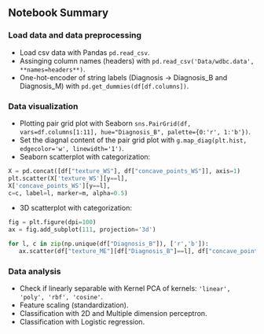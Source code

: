 ## Notebook Summary
### Load data and data preprocessing
- Load csv data with Pandas `pd.read_csv`.  
- Assinging column names (headers) with `pd.read_csv('Data/wdbc.data', **names=headers**)`.  
- One-hot-encoder of string labels (Diagnosis -> Diagnosis_B and Diagnosis_M) with `pd.get_dummies(df[df.columns])`.  
### Data visualization
- Plotting pair grid plot with Seaborn `sns.PairGrid(df, vars=df.columns[1:11], hue="Diagnosis_B", palette={0:'r', 1:'b'})`.  
- Set the diagnal content of the pair grid plot with `g.map_diag(plt.hist, edgecolor='w', linewidth='1')`.
- Seaborn scatterplot with categorization:
```python
X = pd.concat([df["texture_WS"], df["concave_points_WS"]], axis=1)
plt.scatter(X['texture_WS'][y==l],
X['concave_points_WS'][y==l],
c=c, label=l, marker=m, alpha=0.5)
```  
- 3D scatterplot with categorization:  
```python
fig = plt.figure(dpi=100)
ax = fig.add_subplot(111, projection='3d')

for l, c in zip(np.unique(df["Diagnosis_B"]), ['r','b']):
   ax.scatter(df["texture_ME"][df["Diagnosis_B"]==l], df["concave_points_ME"][df["Diagnosis_B"]==l], df["area_ME"][df["Diagnosis_B"]==l], c=c)
```  
### Data analysis
- Check if linearly separable with Kernel PCA of kernels: `'linear', 'poly', 'rbf', 'cosine'`.  
- Feature scaling (standardization).
- Classification with 2D and Multiple dimension perceptron.  
- Classification with Logistic regression.